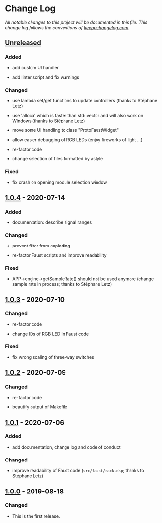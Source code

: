 # Change Log

*All notable changes to this project will be documented in this
file. This change log follows the conventions of
[keepachangelog.com].*


## [Unreleased]
### Added

- add custom UI handler

- add linter script and fix warnings

### Changed

- use lambda set/get functions to update controllers (thanks to
  Stéphane Letz)

- use 'alloca' which is faster than std::vector and will also work on
  Windows (thanks to Stéphane Letz)

- move some UI handling to class "ProtoFaustWidget"

- allow easier debugging of RGB LEDs (enjoy fireworks of light ...)

- re-factor code

- change selection of files formatted by astyle

### Fixed

- fix crash on opening module selection window



## [1.0.4] - 2020-07-14
### Added

- documentation: describe signal ranges

### Changed

- prevent filter from exploding

- re-factor Faust scripts and improve readability

### Fixed

- APP->engine->getSampleRate() should not be used anymore (change
  sample rate in process; thanks to Stéphane Letz)



## [1.0.3] - 2020-07-10
### Changed

- re-factor code

- change IDs of RGB LED in Faust code

### Fixed

- fix wrong scaling of three-way switches



## [1.0.2] - 2020-07-09
### Changed

- re-factor code

- beautify output of Makefile



## [1.0.1] - 2020-07-06
### Added

- add documentation, change log and code of conduct

### Changed

- improve readability of Faust code (`src/faust/rack.dsp`; thanks to
  Stéphane Letz)



## [1.0.0] - 2019-08-18
### Changed

- This is the first release.


[keepachangelog.com]:  http://keepachangelog.com/
[Unreleased]:          https://github.com/mzuther/ProtoFaust/tree/develop

[1.0.0]:  https://github.com/mzuther/ProtoFaust/commits/v1.0.0
[1.0.1]:  https://github.com/mzuther/ProtoFaust/commits/v1.0.1
[1.0.2]:  https://github.com/mzuther/ProtoFaust/commits/v1.0.2
[1.0.3]:  https://github.com/mzuther/ProtoFaust/commits/v1.0.3
[1.0.4]:  https://github.com/mzuther/ProtoFaust/commits/v1.0.4

